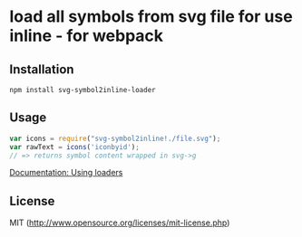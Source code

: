 # load all symbols from svg file for use inline - for webpack

## Installation

`npm install svg-symbol2inline-loader`

## Usage

``` javascript
var icons = require("svg-symbol2inline!./file.svg");
var rawText = icons('iconbyid');
// => returns symbol content wrapped in svg->g
```

[Documentation: Using loaders](http://webpack.github.io/docs/using-loaders.html)

## License

MIT (http://www.opensource.org/licenses/mit-license.php)